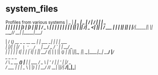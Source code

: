 # system_files
Profiles from various systems
|  _ \| ____|  _ \|  _ \| ____/ ___|  / \|_   _| ____|  _ \
| | | |  _| | |_) | |_) |  _|| |     / _ \ | | |  _| | | | |
| |_| | |___|  __/|  _ <| |__| |___ / ___ \| | | |___| |_| |
|____/|_____|_|   |_| \_\_____\____/_/   \_\_| |_____|____/



|  \/  (_) __ _ _ __ __ _| |_ ___  __| | | |_ ___  
| |\/| | |/ _` | '__/ _` | __/ _ \/ _` | | __/ _ \
| |  | | | (_| | | | (_| | ||  __/ (_| | | || (_) |
|_|  |_|_|\__, |_|  \__,_|\__\___|\__,_|  \__\___/
          |___/                                    
    _              _ _     _      
   / \   _ __  ___(_) |__ | | ___
  / _ \ | '_ \/ __| | '_ \| |/ _ \
 / ___ \| | | \__ \ | |_) | |  __/
/_/   \_\_| |_|___/_|_.__/|_|\___|
